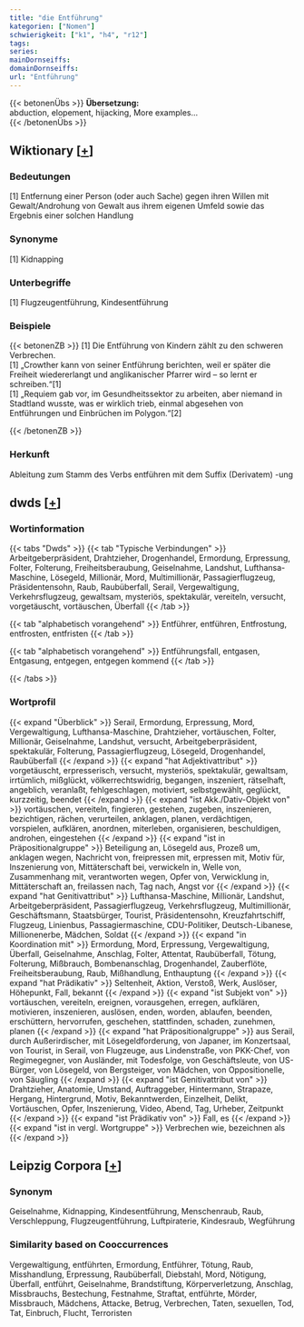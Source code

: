 ```yaml
---
title: "die Entführung"
kategorien: ["Nomen"]
schwierigkeit: ["k1", "h4", "r12"]
tags:
series:
mainDornseiffs:
domainDornseiffs:
url: "Entführung"
---
```


{{< betonenÜbs >}}
**Übersetzung:**  
abduction, elopement, hijacking, More examples...  
{{< /betonenÜbs >}}

## Wiktionary [[+](https://de.wiktionary.org/wiki/Entführung)]

### Bedeutungen
[1] Entfernung einer Person (oder auch Sache) gegen ihren Willen mit Gewalt/Androhung von Gewalt aus ihrem eigenen Umfeld sowie das Ergebnis einer solchen Handlung  

### Synonyme
[1] Kidnapping  

### Unterbegriffe
[1] Flugzeugentführung, Kindesentführung  

### Beispiele
{{< betonenZB >}}
[1] Die Entführung von Kindern zählt zu den schweren Verbrechen.  
[1] „Crowther kann von seiner Entführung berichten, weil er später die Freiheit wiedererlangt und anglikanischer Pfarrer wird – so lernt er schreiben.“[1]  
[1] „Requiem gab vor, im Gesundheitssektor zu arbeiten, aber niemand in Stadtland wusste, was er wirklich trieb, einmal abgesehen von Entführungen und Einbrüchen im Polygon.“[2]  

{{< /betonenZB >}}
### Herkunft
Ableitung zum Stamm des Verbs entführen mit dem Suffix (Derivatem) -ung  



## dwds [[+](https://www.dwds.de/wb/Entführung)]

### Wortinformation
{{< tabs "Dwds" >}}
{{< tab "Typische Verbindungen" >}}
Arbeitgeberpräsident, Drahtzieher, Drogenhandel, Ermordung, Erpressung, Folter, Folterung, Freiheitsberaubung, Geiselnahme, Landshut, Lufthansa-Maschine, Lösegeld, Millionär, Mord, Multimillionär, Passagierflugzeug, Präsidentensohn, Raub, Raubüberfall, Serail, Vergewaltigung, Verkehrsflugzeug, gewaltsam, mysteriös, spektakulär, vereiteln, versucht, vorgetäuscht, vortäuschen, Überfall
{{< /tab >}}

{{< tab "alphabetisch vorangehend" >}}
Entführer, entführen, Entfrostung, entfrosten, entfristen
{{< /tab >}}

{{< tab "alphabetisch vorangehend" >}}
Entführungsfall, entgasen, Entgasung, entgegen, entgegen kommend
{{< /tab >}}

{{< /tabs >}}

### Wortprofil
{{< expand "Überblick" >}} Serail, Ermordung, Erpressung, Mord, Vergewaltigung, Lufthansa-Maschine, Drahtzieher, vortäuschen, Folter, Millionär, Geiselnahme, Landshut, versucht, Arbeitgeberpräsident, spektakulär, Folterung, Passagierflugzeug, Lösegeld, Drogenhandel, Raubüberfall {{< /expand >}}
{{< expand "hat Adjektivattribut" >}} vorgetäuscht, erpresserisch, versucht, mysteriös, spektakulär, gewaltsam, irrtümlich, mißglückt, völkerrechtswidrig, begangen, inszeniert, rätselhaft, angeblich, veranlaßt, fehlgeschlagen, motiviert, selbstgewählt, geglückt, kurzzeitig, beendet {{< /expand >}}
{{< expand "ist Akk./Dativ-Objekt von" >}} vortäuschen, vereiteln, fingieren, gestehen, zugeben, inszenieren, bezichtigen, rächen, verurteilen, anklagen, planen, verdächtigen, vorspielen, aufklären, anordnen, miterleben, organisieren, beschuldigen, androhen, eingestehen {{< /expand >}}
{{< expand "ist in Präpositionalgruppe" >}} Beteiligung an, Lösegeld aus, Prozeß um, anklagen wegen, Nachricht von, freipressen mit, erpressen mit, Motiv für, Inszenierung von, Mittäterschaft bei, verwickeln in, Welle von, Zusammenhang mit, verantworten wegen, Opfer von, Verwicklung in, Mittäterschaft an, freilassen nach, Tag nach, Angst vor {{< /expand >}}
{{< expand "hat Genitivattribut" >}} Lufthansa-Maschine, Millionär, Landshut, Arbeitgeberpräsident, Passagierflugzeug, Verkehrsflugzeug, Multimillionär, Geschäftsmann, Staatsbürger, Tourist, Präsidentensohn, Kreuzfahrtschiff, Flugzeug, Linienbus, Passagiermaschine, CDU-Politiker, Deutsch-Libanese, Millionenerbe, Mädchen, Soldat {{< /expand >}}
{{< expand "in Koordination mit" >}} Ermordung, Mord, Erpressung, Vergewaltigung, Überfall, Geiselnahme, Anschlag, Folter, Attentat, Raubüberfall, Tötung, Folterung, Mißbrauch, Bombenanschlag, Drogenhandel, Zauberflöte, Freiheitsberaubung, Raub, Mißhandlung, Enthauptung {{< /expand >}}
{{< expand "hat Prädikativ" >}} Seltenheit, Aktion, Verstoß, Werk, Auslöser, Höhepunkt, Fall, bekannt {{< /expand >}}
{{< expand "ist Subjekt von" >}} vortäuschen, vereiteln, ereignen, vorausgehen, erregen, aufklären, motivieren, inszenieren, auslösen, enden, worden, ablaufen, beenden, erschüttern, hervorrufen, geschehen, stattfinden, schaden, zunehmen, planen {{< /expand >}}
{{< expand "hat Präpositionalgruppe" >}} aus Serail, durch Außerirdischer, mit Lösegeldforderung, von Japaner, im Konzertsaal, von Tourist, in Serail, von Flugzeuge, aus Lindenstraße, von PKK-Chef, von Regimegegner, von Ausländer, mit Todesfolge, von Geschäftsleute, von US-Bürger, von Lösegeld, von Bergsteiger, von Mädchen, von Oppositionelle, von Säugling {{< /expand >}}
{{< expand "ist Genitivattribut von" >}} Drahtzieher, Anatomie, Umstand, Auftraggeber, Hintermann, Strapaze, Hergang, Hintergrund, Motiv, Bekanntwerden, Einzelheit, Delikt, Vortäuschen, Opfer, Inszenierung, Video, Abend, Tag, Urheber, Zeitpunkt {{< /expand >}}
{{< expand "ist Prädikativ von" >}} Fall, es {{< /expand >}}
{{< expand "ist in vergl. Wortgruppe" >}} Verbrechen wie, bezeichnen als {{< /expand >}}

## Leipzig Corpora [[+](https://corpora.uni-leipzig.de/en/res?word=Entführung&corpusId=deu_newscrawl-public_2018)]


### Synonym
Geiselnahme, Kidnapping, Kindesentführung, Menschenraub, Raub, Verschleppung, Flugzeugentführung, Luftpiraterie, Kindesraub, Wegführung


### Similarity based on Cooccurrences
Vergewaltigung, entführten, Ermordung, Entführer, Tötung, Raub, Misshandlung, Erpressung, Raubüberfall, Diebstahl, Mord, Nötigung, Überfall, entführt, Geiselnahme, Brandstiftung, Körperverletzung, Anschlag, Missbrauchs, Bestechung, Festnahme, Straftat, entführte, Mörder, Missbrauch, Mädchens, Attacke, Betrug, Verbrechen, Taten, sexuellen, Tod, Tat, Einbruch, Flucht, Terroristen

